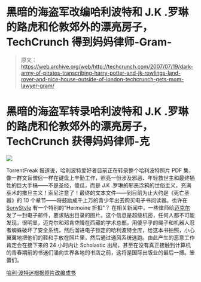 # 黑暗的海盗军改编哈利波特和 J.K .罗琳的路虎和伦敦郊外的漂亮房子，TechCrunch 得到妈妈律师-Gram-

> 原文：<https://web.archive.org/web/http://techcrunch.com/2007/07/19/dark-army-of-pirates-transcribing-harry-potter-and-jk-rowlings-land-rover-and-nice-house-outside-of-london-techcrunch-gets-mom-lawyer-gram/>

# 黑暗的海盗军转录哈利波特和 J.K .罗琳的路虎和伦敦郊外的漂亮房子，TechCrunch 获得妈妈律师-克

![](img/90e46d7d4e3223480cacf7ee03e0bad6.png)

TorrentFreak 报道说，哈利波特爱好者目前正在转录整个哈利波特照片 PDF 集，像一群文盲僧侣一样在键盘上辛勤工作，照亮一份涉及邪恶、年轻救世主和最终牺牲的巨大手稿——不是圣经，傻瓜，而是 J.K .罗琳的邪恶涂鸦的世俗主义，充满巫术的撒旦主义！索尼注意了！最终的文本文件——到目前为止大约是《死亡圣器》的 10 个章节——将鼓励成千上万的青少年出去购买电子书阅读器。也许在 [SonyStyle](https://web.archive.org/web/20220813043747/http://www.sonystyle.com/) 有一个特别的“Hermoine 折扣”？
 在相关新闻中，一些律师给[迈克尔](https://web.archive.org/web/20220813043747/http://www.beta.techcrunch.com/2007/07/18/scholastic-loses-it-over-harry-potterbittorent-story/)发了一封电子邮件，要求贴出目录的图片。这个信息是超级机密，任何人都不可能发现，很明显，迈克尔和邓肯空降在西藏的学术总部，用傻乎乎的绳子和机器人忍者蜘蛛破坏了安全系统，然后溜进电子锁定的哈利波特金库，给这本书拍照，小心翼翼地把他们的鞋和手放在照片里，然后通过通风系统逃跑。由此产生的恶意工作肯定会在接下来的 24 小时内让 Scholastic 出局，甚至在没有真正接触到计算机的青春期前的书迷们涌向世界各地的书店之前，这将是国际出版业的最后一搏。笨蛋们。

[哈利·波特迷根据照片改编成书](https://web.archive.org/web/20220813043747/http://torrentfreak.com/harry-potter-fans-transcribe-book-from-photos/)